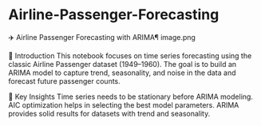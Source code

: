 # Airline-Passenger-Forecasting

✈️ Airline Passenger Forecasting with ARIMA¶
image.png

📌 Introduction
This notebook focuses on time series forecasting using the classic Airline Passenger dataset (1949–1960).
The goal is to build an ARIMA model to capture trend, seasonality, and noise in the data and forecast future passenger counts.

🎯 Key Insights
Time series needs to be stationary before ARIMA modeling.
AIC optimization helps in selecting the best model parameters.
ARIMA provides solid results for datasets with trend and seasonality.
